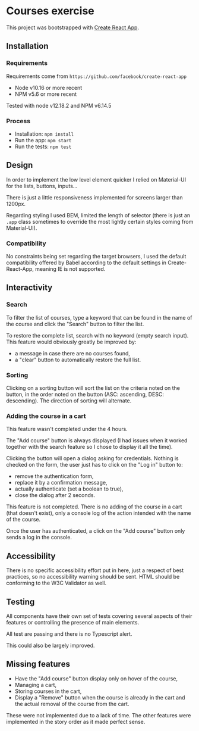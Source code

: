 # Courses exercise

This project was bootstrapped with [Create React App](https://github.com/facebook/create-react-app).

## Installation

### Requirements
Requirements come from `https://github.com/facebook/create-react-app`

- Node v10.16 or more recent
- NPM v5.6 or more recent

Tested with node v12.18.2 and NPM v6.14.5

### Process
- Installation: `npm install`
- Run the app: `npm start`
- Run the tests: `npm test`

## Design
In order to implement the low level element quicker I relied on Material-UI for the lists, buttons, inputs...

There is just a little responsiveness implemented for screens larger than 1200px.

Regarding styling I used BEM, limited the length of selector (there is just an `.app` class sometimes to override the most lightly certain styles coming from Material-UI).

### Compatibility
No constraints being set regarding the target browsers, I used the default compatibility offered by Babel according to
the default settings in Create-React-App, meaning IE is not supported.

## Interactivity

### Search
To filter the list of courses, type a keyword that can be found in the name of the course and click the "Search" button
to filter the list.

To restore the complete list, search with no keyword (empty search input). This feature would obviously greatly be
improved by:
- a message in case there are no courses found,
- a "clear" button to automatically restore the full list.

### Sorting
Clicking on a sorting button will sort the list on the criteria noted on the button, in the order noted on the button
(ASC: ascending, DESC: descending). The direction of sorting will alternate.

### Adding the course in a cart
This feature wasn't completed under the 4 hours.

The "Add course" button is always displayed (I had issues when it worked together with the search feature so I chose to display it all the time).

Clicking the button will open a dialog asking for credentials. Nothing is checked on the form, the user just has to click on the "Log in" button to:
- remove the authentication form,
- replace it by a confirmation message,
- actually authenticate (set a boolean to true),
- close the dialog after 2 seconds.

This feature is not completed. There is no adding of the course in a cart (that doesn't exist), only a console log of the action intended with the name of the course.

Once the user has authenticated, a click on the "Add course" button only sends a log in the console.

## Accessibility
There is no specific accessibility effort put in here, just a respect of best practices, so no accessibility warning
should be sent. HTML should be conforming to the W3C Validator as well.

## Testing
All components have their own set of tests covering several aspects of their features or controlling the presence of
main elements.

All test are passing and there is no Typescript alert.

This could also be largely improved.

## Missing features
- Have the "Add course" button display only on hover of the course,
- Managing a cart,
- Storing courses in the cart,
- Display a "Remove" button when the course is already in the cart and the actual removal of the course from the cart.

These were not implemented due to a lack of time. The other features were implemented in the story order as it made perfect sense.
